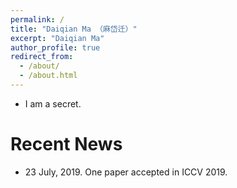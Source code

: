 ```yaml
---
permalink: /
title: "Daiqian Ma （麻岱迁）"
excerpt: "Daiqian Ma"
author_profile: true
redirect_from: 
  - /about/
  - /about.html
---
```



* I am a secret.


# Recent News
* 23 July, 2019. One paper accepted in ICCV 2019.
